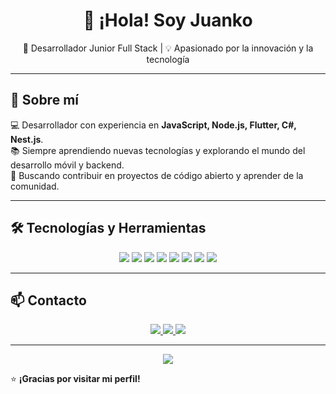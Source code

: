 <h1 align="center">👋 ¡Hola! Soy Juanko </h1>

<p align="center">
  🚀 Desarrollador Junior Full Stack | 💡 Apasionado por la innovación y la tecnología
</p>

---

## 🚀 Sobre mí  
💻 Desarrollador con experiencia en **JavaScript, Node.js, Flutter, C#, Nest.js**.  
📚 Siempre aprendiendo nuevas tecnologías y explorando el mundo del desarrollo móvil y backend.  
🎯 Buscando contribuir en proyectos de código abierto y aprender de la comunidad.  

---

## 🛠️ Tecnologías y Herramientas  
<p align="center">
  <img src="https://img.shields.io/badge/JavaScript-F7DF1E?style=for-the-badge&logo=javascript&logoColor=black" />
  <img src="https://img.shields.io/badge/Node.js-339933?style=for-the-badge&logo=nodedotjs&logoColor=white" />
  <img src="https://img.shields.io/badge/Flutter-02569B?style=for-the-badge&logo=flutter&logoColor=white" />
  <img src="https://img.shields.io/badge/Dart-0175C2?style=for-the-badge&logo=dart&logoColor=white" />
  <img src="https://img.shields.io/badge/C%23-239120?style=for-the-badge&logo=csharp&logoColor=white" />
  <img src="https://img.shields.io/badge/Git-F05032?style=for-the-badge&logo=git&logoColor=white" />
  <img src="https://img.shields.io/badge/GitHub-181717?style=for-the-badge&logo=github&logoColor=white" />
  <img src="https://img.shields.io/badge/Linux-FCC624?style=for-the-badge&logo=linux&logoColor=black" />
</p>


---

## 📫 Contacto  
<p align="center">
  <a href="https://www.linkedin.com/in/juankrojas">
    <img src="https://img.shields.io/badge/LinkedIn-%230077B5.svg?&style=for-the-badge&logo=linkedin&logoColor=white" />
  </a>
  <a href="https://x.com/JuankoRojas">
    <img src="https://img.shields.io/badge/Twitter-%231DA1F2.svg?&style=for-the-badge&logo=twitter&logoColor=white" />
  </a>
  <a href="https://github.com/JuankoRojas">
    <img src="https://img.shields.io/badge/GitHub-%23181717.svg?&style=for-the-badge&logo=github&logoColor=white" />
  </a>
</p>

---
<p align="center">
  <a href="https://hits.seeyoufarm.com">
    <img src="https://hits.seeyoufarm.com/api/count/incr/badge?url=https://github.com/JuankoRojas&count_bg=%2379C83D&title_bg=%23555555&icon=github.svg&icon_color=%23E7E7E7&title=visitas&edge_flat=false"/>
  </a>
</p>





⭐ **¡Gracias por visitar mi perfil!**  
